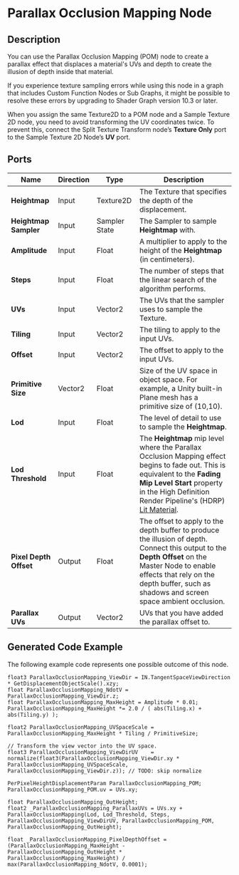 # Parallax Occlusion Mapping Node

## Description

You can use the Parallax Occlusion Mapping (POM) node to create a parallax effect that displaces a material's UVs and depth to create the illusion of depth inside that material.

If you experience texture sampling errors while using this node in a graph that includes Custom Function Nodes or Sub Graphs, it might be possible to resolve these errors by upgrading to Shader Graph version 10.3 or later.

When you assign the same Texture2D to a POM node and a Sample Texture 2D node, you need to avoid transforming the UV coordinates twice. To prevent this, connect the Split Texture Transform node’s **Texture Only** port to the Sample Texture 2D Node’s **UV** port.

## Ports

| Name | **Direction** | Type | Description |
| --- | --- | --- | --- |
| **Heightmap** | Input | Texture2D | The Texture that specifies the depth of the displacement. |
| **Heightmap Sampler** | Input | Sampler State | The Sampler to sample **Heightmap** with. |
| **Amplitude** | Input | Float | A multiplier to apply to the height of the **Heightmap** (in centimeters). |
| **Steps** | Input | Float | The number of steps that the linear search of the algorithm performs. |
| **UVs** | Input | Vector2 | The UVs that the sampler uses to sample the Texture. |
| **Tiling** | Input | Vector2 | The tiling to apply to the input UVs. |
| **Offset**| Input | Vector2 | The offset to apply to the input UVs. |
| **Primitive Size** | Vector2 | Float | Size of the UV space in object space. For example, a Unity built-in Plane mesh has a primitive size of (10,10). |
| **Lod** | Input | Float | The level of detail to use to sample the **Heightmap**. |
| **Lod Threshold** | Input | Float | The **Heightmap** mip level where the Parallax Occlusion Mapping effect begins to fade out. This is equivalent to the **Fading Mip Level Start** property in the High Definition Render Pipeline's (HDRP) [Lit Material](https://docs.unity3d.com/Packages/com.unity.render-pipelines.high-definition@latest/index.html?subfolder=/manual/Lit-Shader.html). |
| **Pixel Depth Offset** | Output |Float | The offset to apply to the depth buffer to produce the illusion of depth. Connect this output to the **Depth Offset** on the Master Node to enable effects that rely on the depth buffer, such as shadows and screen space ambient occlusion. |
| **Parallax UVs** | Output| Vector2 | UVs that you have added the parallax offset to. |

## Generated Code Example

The following example code represents one possible outcome of this node.

```
float3 ParallaxOcclusionMapping_ViewDir = IN.TangentSpaceViewDirection * GetDisplacementObjectScale().xzy;
float ParallaxOcclusionMapping_NdotV = ParallaxOcclusionMapping_ViewDir.z;
float ParallaxOcclusionMapping_MaxHeight = Amplitude * 0.01;
ParallaxOcclusionMapping_MaxHeight *= 2.0 / ( abs(Tiling.x) + abs(Tiling.y) );

float2 ParallaxOcclusionMapping_UVSpaceScale = ParallaxOcclusionMapping_MaxHeight * Tiling / PrimitiveSize;

// Transform the view vector into the UV space.
float3 ParallaxOcclusionMapping_ViewDirUV    = normalize(float3(ParallaxOcclusionMapping_ViewDir.xy * ParallaxOcclusionMapping_UVSpaceScale, ParallaxOcclusionMapping_ViewDir.z)); // TODO: skip normalize

PerPixelHeightDisplacementParam ParallaxOcclusionMapping_POM;
ParallaxOcclusionMapping_POM.uv = UVs.xy;

float ParallaxOcclusionMapping_OutHeight;
float2 _ParallaxOcclusionMapping_ParallaxUVs = UVs.xy + ParallaxOcclusionMapping(Lod, Lod_Threshold, Steps, ParallaxOcclusionMapping_ViewDirUV, ParallaxOcclusionMapping_POM, ParallaxOcclusionMapping_OutHeight);

float _ParallaxOcclusionMapping_PixelDepthOffset = (ParallaxOcclusionMapping_MaxHeight - ParallaxOcclusionMapping_OutHeight * ParallaxOcclusionMapping_MaxHeight) / max(ParallaxOcclusionMapping_NdotV, 0.0001);
```
